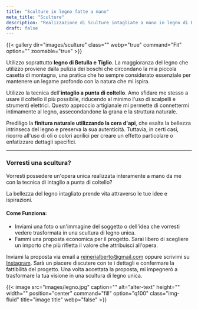 ```yaml
---
title: "Sculture in legno fatte a mano"
meta_title: "Sculture"
description: "Realizzazione di Sculture intagliate a mano in legno di Betulla e Tiglio"
draft: false
---
```


{{< gallery dir="images/sculture" class="" webp="true" command="Fit" option="" zoomable="true" >}}

Utilizzo soprattutto **legno di Betulla e Tiglio**. La maggioranza del legno che utilizzo proviene dalla pulizia dei boschi che circondano la mia piccola casetta di montagna, una pratica che ho sempre considerato essenziale per mantenere un legame profondo con la natura che mi ispira.

Utilizzo la tecnica dell'**intaglio a punta di coltello**. Amo sfidare me stesso a usare il coltello il più possibile, riducendo al minimo l'uso di scalpelli e strumenti elettrici. Questo approccio artigianale mi permette di connettermi intimamente al legno, assecondandone la grana e la struttura naturale.

Prediligo la **finitura naturale utilizzando la cera d'api**, che esalta la bellezza intrinseca del legno e preserva la sua autenticità. Tuttavia, in certi casi, ricorro all'uso di oli o colori acrilici per creare un effetto particolare o enfatizzare dettagli specifici.

---

### Vorresti una scultura?
Vorresti possedere un'opera unica realizzata interamente a mano da me con la tecnica di intaglio a punta di coltello?

La bellezza del legno intagliato prende vita attraverso le tue idee e ispirazioni.

#### Come Funziona:
- Inviami una foto o un'immagine del soggetto o dell'idea che vorresti vedere trasformata in una scultura di legno unica.
- Fammi una proposta economica per il progetto. Sarai libero di scegliere un importo che più rifletta il valore che attribuisci all'opera.

Inviami la  proposta via email a [reinerialberto@gmail.com](mailto:reinerialberto@gmail.com) oppure scrivimi su [Instagram](https://www.instagram.com/albyrei/?hl=it).
Sarà un piacere discutere con te i dettagli e confermare la fattibilità del progetto.
Una volta accettata la proposta, mi impegnerò a trasformare la tua visione in una scultura di legno unica.

{{< image src="images/legno.jpg" caption="" alt="alter-text" height="" width="" position="center" command="fill" option="q100" class="img-fluid" title="image title"  webp="false" >}}
